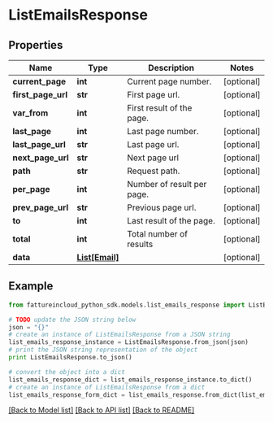 # ListEmailsResponse


## Properties

Name | Type | Description | Notes
------------ | ------------- | ------------- | -------------
**current_page** | **int** | Current page number. | [optional] 
**first_page_url** | **str** | First page url. | [optional] 
**var_from** | **int** | First result of the page. | [optional] 
**last_page** | **int** | Last page number. | [optional] 
**last_page_url** | **str** | Last page url. | [optional] 
**next_page_url** | **str** | Next page url | [optional] 
**path** | **str** | Request path. | [optional] 
**per_page** | **int** | Number of result per page. | [optional] 
**prev_page_url** | **str** | Previous page url. | [optional] 
**to** | **int** | Last result of the page. | [optional] 
**total** | **int** | Total number of results | [optional] 
**data** | [**List[Email]**](Email.md) |  | [optional] 

## Example

```python
from fattureincloud_python_sdk.models.list_emails_response import ListEmailsResponse

# TODO update the JSON string below
json = "{}"
# create an instance of ListEmailsResponse from a JSON string
list_emails_response_instance = ListEmailsResponse.from_json(json)
# print the JSON string representation of the object
print ListEmailsResponse.to_json()

# convert the object into a dict
list_emails_response_dict = list_emails_response_instance.to_dict()
# create an instance of ListEmailsResponse from a dict
list_emails_response_form_dict = list_emails_response.from_dict(list_emails_response_dict)
```
[[Back to Model list]](../README.md#documentation-for-models) [[Back to API list]](../README.md#documentation-for-api-endpoints) [[Back to README]](../README.md)



